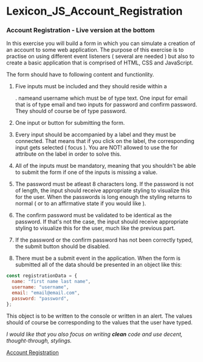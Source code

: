 # Lexicon_JS_Account_Registration
###  Account Registration - Live version at the bottom
In this exercise you will build a form in which you can simulate a creation of an account to some web application. The purpose of this exercise is to practise on using different event listeners ( several are needed ) but also to create a basic application that is comprised of HTML, CSS and JavaScript.

The form should have to following content and functionlity.

1. Five inputs must be included and they should reside within a <form>. nameand username which must be of type text. One input for email that is of type email and two inputs for password and confirm password. They should of course be of type password.

2. One input or button for submitting the form.

3. Every input should be accompanied by a label and they must be connected. That means that if you click on the label, the corresponding input gets selected ( focus ). You are NOT! allowed to use the for attribute on the label in order to solve this.
4.   All of the inputs must be mandatory, meaning that you shouldn't be able to submit the form if one of the inputs is missing a value.

5. The password must be atleast 8 characters long. If the password is not of length, the input should receive appropriate styling to visualize this for the user. When the passwords is long enough the styling returns to normal ( or to an affirmative state if you would like ).

6. The confirm password must be validated to be identical as the password. If that's not the case, the input should receive appropriate styling to visualize this for the user, much like the previous part.

7. If the password or the confirm password has not been correctly typed, the submit button should be disabled.

8. There must be a submit event in the application. When the form is submitted all of the data should be presented in an object like this:

```js
const registrationData = {
  name: "first name last name",
  username: "username",
  email: "email@email.com",
  password: "password",
};
``` 
This object is to be written to the console or written in an alert. The values should of course be corresponding to the values that the user have typed.

*I would like that you also focus on writing **clean** code and use decent, thought-through, stylings.*

[Account Registration](https://sockulags.github.io/Lexicon_JS_Account_Registration/)
